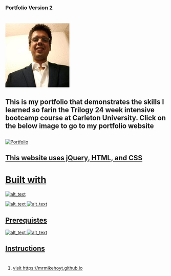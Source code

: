 ### Portfolio Version 2
#
![alt text](public/assets/images/michael.jpg)

## This is my portfolio that demonstrates the skills I learned so farin the Trilogy 24 week intensive bootcamp course at Carleton University. Click on the below image to go to my portfolio website
##
<a href="https://mrmikehoyt.github.io"><img border="0" alt="Portfolio" src="images/portfolio.PNG" width="969" height="686">

## This website uses jQuery, HTML, and CSS

# Built with
![alt_text](https://img.shields.io/badge/Technologies-jQuery-green)

![alt_text](https://img.shields.io/badge/Technologies-HTML-green)
![alt_text](https://img.shields.io/badge/Technologies-CSS-green)

## Prerequistes
![alt_text](https://img.shields.io/badge/Required-Javascript-red)
![alt_text](https://img.shields.io/badge/Required-Internet%20Browser-red)
## Instructions
#
1.  visit  https://mrmikehoyt.github.io 
